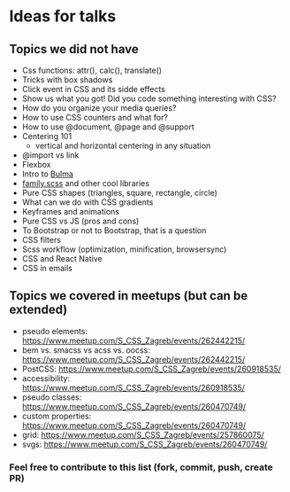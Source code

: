 # Ideas for talks

## Topics we did not have
* Css functions: attr(), calc(), translate()
* Tricks with box shadows
* Click event in CSS and its sidde effects
* Show us what you got! Did you code something interesting with CSS?
* How do you organize your media queries?
* How to use CSS counters and what for?
* How to use @document, @page and @support
* Centering 101
  * vertical and horizontal centering in any situation
* @import vs link
* Flexbox
* Intro to [Bulma](https://bulma.io/)
* [family.scss](https://lukyvj.github.io/family.scss/) and other cool libraries
* Pure CSS shapes (triangles, square, rectangle, circle)
* What can we do with CSS gradients
* Keyframes and animations
* Pure CSS vs JS (pros and cons)
* To Bootstrap or not to Bootstrap, that is a question
* CSS filters
* Scss workflow (optimization, minification, browsersync)
* CSS and React Native
* CSS in emails 

## Topics we covered in meetups (but can be extended)
* pseudo elements: https://www.meetup.com/S_CSS_Zagreb/events/262442215/
* bem vs. smacss vs acss vs. oocss: https://www.meetup.com/S_CSS_Zagreb/events/262442215/
* PostCSS: https://www.meetup.com/S_CSS_Zagreb/events/260918535/
* accessibility: https://www.meetup.com/S_CSS_Zagreb/events/260918535/
* pseudo classes: https://www.meetup.com/S_CSS_Zagreb/events/260470749/
* custom properties: https://www.meetup.com/S_CSS_Zagreb/events/260470749/
* grid: https://www.meetup.com/S_CSS_Zagreb/events/257860075/
* svgs: https://www.meetup.com/S_CSS_Zagreb/events/260470749/

### Feel free to contribute to this list (fork, commit, push, create PR)
